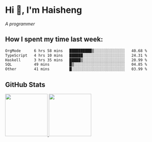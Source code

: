 
# Hi 👋, I'm Haisheng

*A programmer*



## How I spent my time last week:
<!--START_SECTION:waka-->

```txt
OrgMode      6 hrs 58 mins   ██████████▒░░░░░░░░░░░░░░   40.68 %
TypeScript   4 hrs 10 mins   ██████░░░░░░░░░░░░░░░░░░░   24.31 %
Haskell      3 hrs 35 mins   █████▒░░░░░░░░░░░░░░░░░░░   20.99 %
SQL          49 mins         █▒░░░░░░░░░░░░░░░░░░░░░░░   04.85 %
Other        41 mins         █░░░░░░░░░░░░░░░░░░░░░░░░   03.99 %
```

<!--END_SECTION:waka-->

## GitHub Stats

<a href="https://github.com/hw202207">
  <img height="137px" src="https://github-readme-stats.vercel.app/api?username=hw202207&hide_title=false&hide_border=true&show_icons=true&include_all_commits=true&count_private=true&line_height=21&theme=" />
  <img height="137px" src="https://github-readme-stats.vercel.app/api/top-langs/?username=hw202207&hide_title=true&hide_border=true&layout=compact&langs_count=6&theme=" />
</a>
